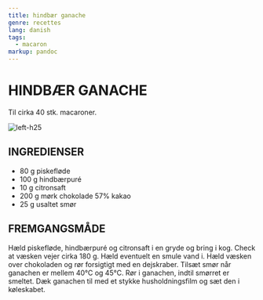 ```yaml
---
title: hindbær ganache
genre: recettes
lang: danish
tags:
  - macaron
markup: pandoc
---
```


# HINDBÆR GANACHE

Til cirka 40 stk. macaroner.

![](/home/fred/.repo/traductions/recettes/images/macaron_hindbaer.jpg "left-h25")

## INGREDIENSER

- 80 g piskefløde
- 100 g hindbærpuré
- 10 g citronsaft
- 200 g mørk chokolade 57% kakao
- 25 g usaltet smør

## FREMGANGSMÅDE

Hæld piskefløde, hindbærpuré og citronsaft i en gryde og bring i kog.
Check at væsken vejer cirka 180 g.
Hæld eventuelt en smule vand i.
Hæld væsken over chokoladen og rør forsigtigt med en dejskraber.
Tilsæt smør når ganachen er mellem 40°C og 45°C.
Rør i ganachen, indtil smørret er smeltet.
Dæk ganachen til med et stykke husholdningsfilm og sæt den i køleskabet.

